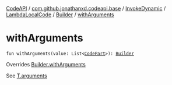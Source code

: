 [CodeAPI](../../../../index.md) / [com.github.jonathanxd.codeapi.base](../../../index.md) / [InvokeDynamic](../../index.md) / [LambdaLocalCode](../index.md) / [Builder](index.md) / [withArguments](.)

# withArguments

`fun withArguments(value: List<`[`CodePart`](../../../../com.github.jonathanxd.codeapi/-code-part/index.md)`>): `[`Builder`](index.md)

Overrides [Builder.withArguments](../../../-argument-holder/-builder/with-arguments.md)

See [T.arguments](#)

